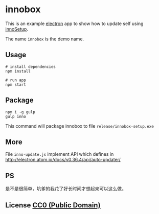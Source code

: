# innobox
This is an example [electron](http://electron.atom.io/) app to show how to update self using [innoSetup](http://www.jrsoftware.org/isinfo.php).

The name `innobox` is the demo name.

## Usage
```
# install dependencies
npm install

# run app
npm start
```

## Package
```
npm i -g gulp
gulp inno
```

This command will package innobox to file `release/innobox-setup.exe`

## More
File `inno-update.js` implement API which defines in <http://electron.atom.io/docs/v0.36.4/api/auto-updater/>

## PS
是不是很简单，坑爹的我花了好长时间才想起来可以这么做。

## License [CC0 (Public Domain)](LICENSE.md)
